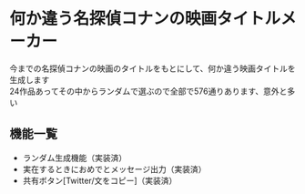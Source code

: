 # 何か違う名探偵コナンの映画タイトルメーカー
今までの名探偵コナンの映画のタイトルをもとにして、何か違う映画タイトルを生成します<br />
24作品あってその中からランダムで選ぶので全部で576通りあります、意外と多い

## 機能一覧
* ランダム生成機能（実装済）
* 実在するときにおめでとメッセージ出力（実装済）
* 共有ボタン[Twitter/文をコピー]（実装済）
